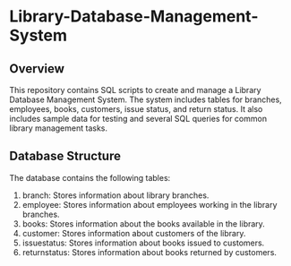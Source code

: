 # Library-Database-Management-System
## Overview
This repository contains SQL scripts to create and manage a Library Database Management System. The system includes tables for branches, employees, books, customers, issue status, and return status. It also includes sample data for testing and several SQL queries for common library management tasks.

## Database Structure
The database contains the following tables:

1. branch: Stores information about library branches.
2. employee: Stores information about employees working in the library branches.
3. books: Stores information about the books available in the library.
4. customer: Stores information about customers of the library.
5. issuestatus: Stores information about books issued to customers.
6. returnstatus: Stores information about books returned by customers.
